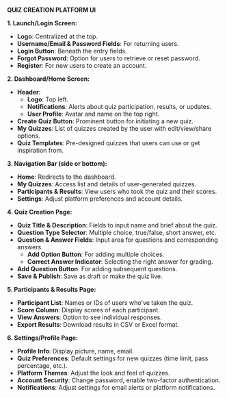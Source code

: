 **QUIZ CREATION PLATFORM UI**

**1. Launch/Login Screen:**
- **Logo**: Centralized at the top.
- **Username/Email & Password Fields**: For returning users.
- **Login Button**: Beneath the entry fields.
- **Forgot Password**: Option for users to retrieve or reset password.
- **Register**: For new users to create an account.

**2. Dashboard/Home Screen:**
- **Header**:
  - **Logo**: Top left.
  - **Notifications**: Alerts about quiz participation, results, or updates.
  - **User Profile**: Avatar and name on the top right.
- **Create Quiz Button**: Prominent button for initiating a new quiz.
- **My Quizzes**: List of quizzes created by the user with edit/view/share options.
- **Quiz Templates**: Pre-designed quizzes that users can use or get inspiration from.

**3. Navigation Bar (side or bottom):**
- **Home**: Redirects to the dashboard.
- **My Quizzes**: Access list and details of user-generated quizzes.
- **Participants & Results**: View users who took the quiz and their scores.
- **Settings**: Adjust platform preferences and account details.

**4. Quiz Creation Page:**
- **Quiz Title & Description**: Fields to input name and brief about the quiz.
- **Question Type Selector**: Multiple choice, true/false, short answer, etc.
- **Question & Answer Fields**: Input area for questions and corresponding answers.
  - **Add Option Button**: For adding multiple choices.
  - **Correct Answer Indicator**: Selecting the right answer for grading.
- **Add Question Button**: For adding subsequent questions.
- **Save & Publish**: Save as draft or make the quiz live.

**5. Participants & Results Page:**
- **Participant List**: Names or IDs of users who've taken the quiz.
- **Score Column**: Display scores of each participant.
- **View Answers**: Option to see individual responses.
- **Export Results**: Download results in CSV or Excel format.

**6. Settings/Profile Page:**
- **Profile Info**: Display picture, name, email.
- **Quiz Preferences**: Default settings for new quizzes (time limit, pass percentage, etc.).
- **Platform Themes**: Adjust the look and feel of quizzes.
- **Account Security**: Change password, enable two-factor authentication.
- **Notifications**: Adjust settings for email alerts or platform notifications.

